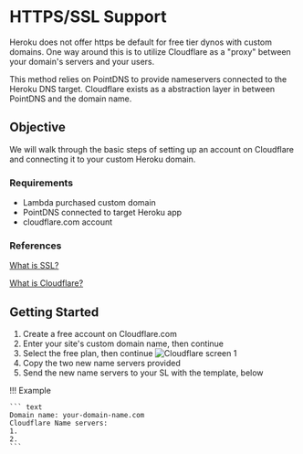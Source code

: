 # HTTPS/SSL Support

Heroku does not offer https be default for free tier dynos with custom domains.
One way around this is to utilize Cloudflare as a "proxy" between your domain's
servers and your users.

This method relies on PointDNS to provide nameservers connected to the Heroku
DNS target. Cloudflare exists as a abstraction layer in between PointDNS and the
domain name.

## Objective

We will walk through the basic steps of setting up an account on Cloudflare and
connecting it to your custom Heroku domain.

### Requirements

- Lambda purchased custom domain
- PointDNS connected to target Heroku app
- cloudflare.com account

### References

[What is SSL?](https://www.cloudflare.com/learning/ssl/what-is-ssl/)

[What is Cloudflare?](https://www.cloudflare.com/learning/what-is-cloudflare/)

## Getting Started

1. Create a free account on Cloudflare.com
2. Enter your site's custom domain name, then continue
3. Select the free plan, then continue
    ![Cloudflare screen 1](../../img/https-ssl-support/cloudflare-screen-01.png
"Cloudflare screen 1")
4. Copy the two new name servers provided
5. Send the new name servers to your SL with the template, below

!!! Example

    ``` text
    Domain name: your-domain-name.com
    Cloudflare Name servers:
    1.
    2.
    ```
